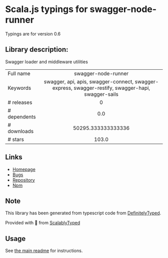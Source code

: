 
# Scala.js typings for swagger-node-runner

Typings are for version 0.6

## Library description:
Swagger loader and middleware utilities

|                    |                 |
| ------------------ | :-------------: |
| Full name          | swagger-node-runner |
| Keywords           | swagger, api, apis, swagger-connect, swagger-express, swagger-restify, swagger-hapi, swagger-sails |
| # releases         | 0 |
| # dependents       | 0.0 |
| # downloads        | 50295.333333333336 |
| # stars            | 103.0 |

## Links
- [Homepage](https://github.com/theganyo/swagger-node-runner#readme)
- [Bugs](https://github.com/theganyo/swagger-node-runner/issues)
- [Repository](https://github.com/theganyo/swagger-node-runner)
- [Npm](https://www.npmjs.com/package/swagger-node-runner)
    


## Note
This library has been generated from typescript code from [DefinitelyTyped](https://definitelytyped.org).

Provided with :purple_heart: from [ScalablyTyped](https://github.com/oyvindberg/ScalablyTyped)

## Usage
See [the main readme](../../readme.md) for instructions.


